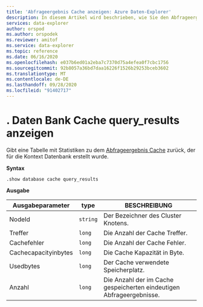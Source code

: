 ```yaml
---
title: 'Abfrageergebnis Cache anzeigen: Azure Daten-Explorer'
description: In diesem Artikel wird beschrieben, wie Sie den Abfrageergebnis Cache in Azure Daten-Explorer anzeigen.
services: data-explorer
author: orspod
ms.author: orspodek
ms.reviewer: amitof
ms.service: data-explorer
ms.topic: reference
ms.date: 06/16/2020
ms.openlocfilehash: e037b6ed01a2eba7c7370d75a4efea0f7cbc1756
ms.sourcegitcommit: 92b8057a36bd7daa16226f1526b29253bceb3602
ms.translationtype: MT
ms.contentlocale: de-DE
ms.lasthandoff: 09/28/2020
ms.locfileid: "91402717"
---
```

# <a name="show-database-cache-query_results"></a>. Daten Bank Cache query_results anzeigen

Gibt eine Tabelle mit Statistiken zu dem [Abfrageergebnis Cache](../query/query-results-cache.md) zurück, der für die Kontext Datenbank erstellt wurde.

**Syntax**

`.show database cache query_results`

**Ausgabe**
 
|Ausgabeparameter |type |BESCHREIBUNG 
|---|---|---
|NodeId|`string`|Der Bezeichner des Cluster Knotens.
|Treffer  |`long`|Die Anzahl der Cache Treffer.
|Cachefehler  |`long`|Die Anzahl der Cache Fehler.
|Cachecapacityinbytes |`long` |Die Cache Kapazität in Byte.
|Usedbytes  |`long` |Der Cache verwendete Speicherplatz.
|Anzahl  |`long`| Die Anzahl der im Cache gespeicherten eindeutigen Abfrageergebnisse.
